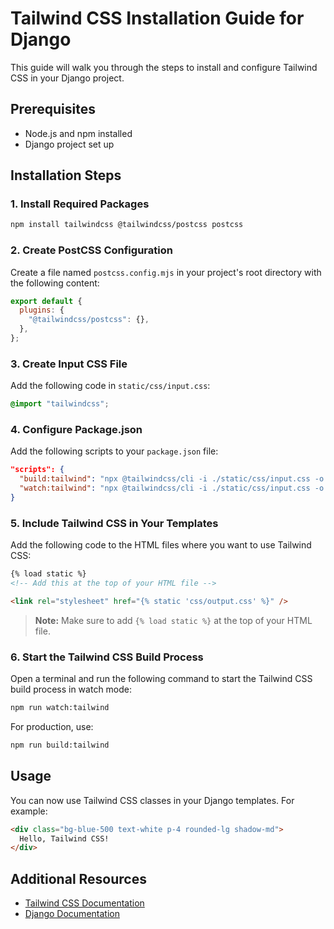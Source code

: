 # Tailwind CSS Installation Guide for Django

This guide will walk you through the steps to install and configure Tailwind CSS in your Django project.

## Prerequisites

- Node.js and npm installed
- Django project set up

## Installation Steps

### 1. Install Required Packages

```bash
npm install tailwindcss @tailwindcss/postcss postcss
```

### 2. Create PostCSS Configuration

Create a file named `postcss.config.mjs` in your project's root directory with the following content:

```javascript
export default {
  plugins: {
    "@tailwindcss/postcss": {},
  },
};
```

### 3. Create Input CSS File

Add the following code in `static/css/input.css`:

```css
@import "tailwindcss";
```

### 4. Configure Package.json

Add the following scripts to your `package.json` file:

```json
"scripts": {
  "build:tailwind": "npx @tailwindcss/cli -i ./static/css/input.css -o ./static/css/output.css --minify",
  "watch:tailwind": "npx @tailwindcss/cli -i ./static/css/input.css -o ./static/css/output.css --watch"
}
```

### 5. Include Tailwind CSS in Your Templates

Add the following code to the HTML files where you want to use Tailwind CSS:

```html
{% load static %}
<!-- Add this at the top of your HTML file -->

<link rel="stylesheet" href="{% static 'css/output.css' %}" />
```

> **Note:** Make sure to add `{% load static %}` at the top of your HTML file.

### 6. Start the Tailwind CSS Build Process

Open a terminal and run the following command to start the Tailwind CSS build process in watch mode:

```bash
npm run watch:tailwind
```

For production, use:

```bash
npm run build:tailwind
```

## Usage

You can now use Tailwind CSS classes in your Django templates. For example:

```html
<div class="bg-blue-500 text-white p-4 rounded-lg shadow-md">
  Hello, Tailwind CSS!
</div>
```

## Additional Resources

- [Tailwind CSS Documentation](https://tailwindcss.com/docs)
- [Django Documentation](https://docs.djangoproject.com/)
